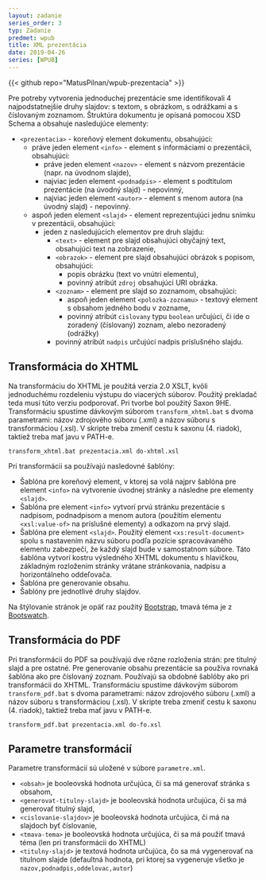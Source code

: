 ```yaml
---
layout: zadanie
series_order: 3
typ: Zadanie
predmet: wpub
title: XML prezentácia
date: 2019-04-26
series: [WPUB]
---
```

{{< github repo="MatusPilnan/wpub-prezentacia" >}}

Pre potreby vytvorenia jednoduchej prezentácie sme identifikovali 4 najpodstatnejšie druhy slajdov: s textom, s obrázkom, s odrážkami a s číslovaným zoznamom. Štruktúra dokumentu je opísaná pomocou XSD Schema a obsahuje nasledujúce elementy:

- ```<prezentacia>``` - koreňový element dokumentu, obsahujúci:
  - práve jeden element ```<info>``` - element s informáciami o prezentácii, obsahujúci:
    - práve jeden element ```<nazov>``` - element s názvom prezentácie (napr. na úvodnom slajde),
    - najviac jeden element ```<podnadpis>``` - element s podtitulom prezentácie (na úvodný slajd) - nepovinný,
    - najviac jeden element ```<autor>``` - element s menom autora (na úvodný slajd) - nepovinný.
  - aspoň jeden element ```<slajd>``` - element reprezentujúci jednu snímku v prezentácii, obsahujúci:
    - jeden z nasledujúcich elementov pre druh slajdu:
      - ```<text>``` - element pre slajd obsahujúci obyčajný text, obsahujúci text na zobrazenie,
      - ```<obrazok>``` - element pre slajd obsahujúci obrázok s popisom, obsahujúci:
        - popis obrázku (text vo vnútri elementu),
        - povinný atribút ```zdroj``` obsahujúci URI obrázka.
      - ```<zoznam>``` - element pre slajd so zoznamom, obsahujúci:
        - aspoň jeden element ```<polozka-zoznamu>``` - textový element s obsahom jedného bodu v zozname,
        - povinný atribút ```cislovany``` typu ```boolean``` určujúci, či ide o zoradený (číslovaný) zoznam, alebo nezoradený (odrážky)
      - povinný atribút ```nadpis``` určujúci nadpis príslušného slajdu.

## Transformácia do XHTML
Na transformáciu do XHTML je použitá verzia 2.0 XSLT, kvôli jednoduchému rozdeleniu výstupu do viacerých súborov. Použitý prekladač teda musí túto verziu podporovať. Pri tvorbe bol použitý Saxon 9HE. Transformáciu spustíme dávkovým súborom ```transform_xhtml.bat``` s dvoma parametrami: názov zdrojového súboru (.xml) a názov súboru s transformáciou (.xsl). V skripte treba zmeniť cestu k saxonu (4. riadok), taktiež treba mať javu v PATH-e. 
```
transform_xhtml.bat prezentacia.xml do-xhtml.xsl
```

Pri transformácii sa používajú nasledovné šablóny:
- Šablóna pre koreňový element, v ktorej sa volá najprv šablóna pre element ```<info>``` na vytvorenie úvodnej stránky a následne pre elementy ```<slajd>```.
- Šablóna pre element ```<info>``` vytvorí prvú stránku prezentácie s nadpisom, podnadpisom a menom autora (použitím elementu ```<xsl:value-of>``` na príslušné elementy) a odkazom na prvý slajd.
- Šablóna pre element ```<slajd>```. Použitý element ```<xs:result-document>``` spolu s nastavením názvu súboru podľa pozície spracovávaného elementu zabezpečí, že každý slajd bude v samostatnom súbore. Táto šablóna vytvorí kostru výsledného XHTML dokumentu s hlavičkou, základným rozložením stránky vrátane stránkovania, nadpisu a horizontálneho oddeľovača. 
- Šablóna pre generovanie obsahu.
- Šablóny pre jednotlivé druhy slajdov.

Na štýlovanie stránok je opäť raz použitý [Bootstrap](https://getbootstrap.com/), tmavá téma je z [Bootswatch](https://bootswatch.com/).

## Transformácia do PDF
Pri transformácii do PDF sa používajú dve rôzne rozloženia strán: pre titulný slajd a pre ostatné. Pre generovanie obsahu prezentácie sa používa rovnaká šablóna ako pre číslovaný zoznam. Používajú sa obdobné šablóby ako pri transformácii do XHTML. Transformáciu spustíme dávkovým súborom ```transform_pdf.bat``` s dvoma parametrami: názov zdrojového súboru (.xml) a názov súboru s transformáciou (.xsl). V skripte treba zmeniť cestu k saxonu (4. riadok), taktiež treba mať javu v PATH-e. 
```
transform_pdf.bat prezentacia.xml do-fo.xsl
```

## Parametre transformácií
Parametre transformácií sú uložené v súbore ```parametre.xml```.
- ```<obsah>``` je booleovská hodnota určujúca, či sa má generovať stránka s obsahom,
- ```<generovat-titulny-slajd>``` je booleovská hodnota určujúca, či sa má generovať titulný slajd,
- ```<cislovanie-slajdov>``` je booleovská hodnota určujúca, či má na slajdoch byť číslovanie,
- ```<tmava-tema>``` je booleovská hodnota určujúca, či sa má použiť tmavá téma (len pri transformácii do XHTML)
- ```<titulny-slajd>``` je textová hodnota určujúca, čo sa má vygenerovať na titulnom slajde (defaultná hodnota, pri ktorej sa vygeneruje všetko je ```nazov,podnadpis,oddelovac,autor```)